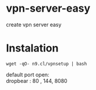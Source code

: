 # vpn-server-easy
create vpn server easy

# Instalation
```console
wget -qO- n9.cl/vpnsetup | bash
```

default port open:<br>
dropbear : 80 , 144, 8080<br>

